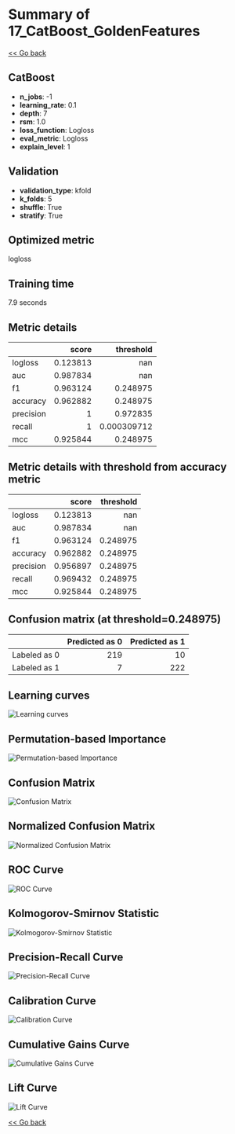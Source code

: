 # Summary of 17_CatBoost_GoldenFeatures

[<< Go back](../README.md)


## CatBoost
- **n_jobs**: -1
- **learning_rate**: 0.1
- **depth**: 7
- **rsm**: 1.0
- **loss_function**: Logloss
- **eval_metric**: Logloss
- **explain_level**: 1

## Validation
 - **validation_type**: kfold
 - **k_folds**: 5
 - **shuffle**: True
 - **stratify**: True

## Optimized metric
logloss

## Training time

7.9 seconds

## Metric details
|           |    score |     threshold |
|:----------|---------:|--------------:|
| logloss   | 0.123813 | nan           |
| auc       | 0.987834 | nan           |
| f1        | 0.963124 |   0.248975    |
| accuracy  | 0.962882 |   0.248975    |
| precision | 1        |   0.972835    |
| recall    | 1        |   0.000309712 |
| mcc       | 0.925844 |   0.248975    |


## Metric details with threshold from accuracy metric
|           |    score |   threshold |
|:----------|---------:|------------:|
| logloss   | 0.123813 |  nan        |
| auc       | 0.987834 |  nan        |
| f1        | 0.963124 |    0.248975 |
| accuracy  | 0.962882 |    0.248975 |
| precision | 0.956897 |    0.248975 |
| recall    | 0.969432 |    0.248975 |
| mcc       | 0.925844 |    0.248975 |


## Confusion matrix (at threshold=0.248975)
|              |   Predicted as 0 |   Predicted as 1 |
|:-------------|-----------------:|-----------------:|
| Labeled as 0 |              219 |               10 |
| Labeled as 1 |                7 |              222 |

## Learning curves
![Learning curves](learning_curves.png)

## Permutation-based Importance
![Permutation-based Importance](permutation_importance.png)
## Confusion Matrix

![Confusion Matrix](confusion_matrix.png)


## Normalized Confusion Matrix

![Normalized Confusion Matrix](confusion_matrix_normalized.png)


## ROC Curve

![ROC Curve](roc_curve.png)


## Kolmogorov-Smirnov Statistic

![Kolmogorov-Smirnov Statistic](ks_statistic.png)


## Precision-Recall Curve

![Precision-Recall Curve](precision_recall_curve.png)


## Calibration Curve

![Calibration Curve](calibration_curve_curve.png)


## Cumulative Gains Curve

![Cumulative Gains Curve](cumulative_gains_curve.png)


## Lift Curve

![Lift Curve](lift_curve.png)



[<< Go back](../README.md)
